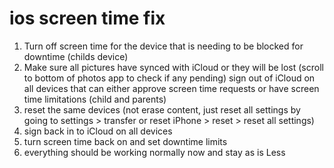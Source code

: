 # ios screen time fix

1. Turn off screen time for the device that is needing to be blocked for downtime (childs device)
2. Make sure all pictures have synced with iCloud or they will be lost (scroll to bottom of photos app to check if any pending) sign out of iCloud on all devices that can either approve screen time requests or have screen time limitations (child and parents)
3. reset the same devices (not erase content, just reset all settings by going to settings > transfer or reset iPhone > reset > reset all settings)
4. sign back in to iCloud on all devices
5. turn screen time back on and set downtime limits
6. everything should be working normally now and stay as is
Less
